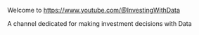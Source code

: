 Welcome to https://www.youtube.com/@InvestingWithData

A channel dedicated for making investment decisions with Data
